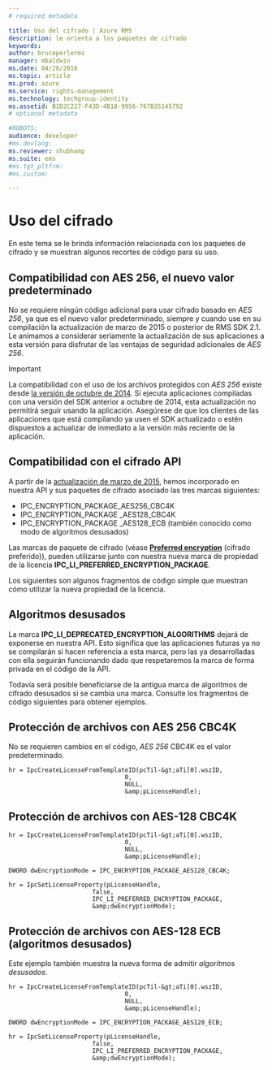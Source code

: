 ```yaml
---
# required metadata

title: Uso del cifrado | Azure RMS
description: le orienta a los paquetes de cifrado
keywords:
author: bruceperlerms
manager: mbaldwin
ms.date: 04/28/2016
ms.topic: article
ms.prod: azure
ms.service: rights-management
ms.technology: techgroup-identity
ms.assetid: B1D2C227-F43D-4B18-9956-767B35145792
# optional metadata

#ROBOTS:
audience: developer
#ms.devlang:
ms.reviewer: shubhamp
ms.suite: ems
#ms.tgt_pltfrm:
#ms.custom:

---
```


# Uso del cifrado

En este tema se le brinda información relacionada con los paquetes de cifrado y se muestran algunos recortes de código para su uso.

## Compatibilidad con AES 256, el nuevo valor predeterminado

No se requiere ningún código adicional para usar cifrado basado en *AES 256*, ya que es el nuevo valor predeterminado, siempre y cuando use en su compilación la actualización de marzo de 2015 o posterior de RMS SDK 2.1. Le animamos a considerar seriamente la actualización de sus aplicaciones a esta versión para disfrutar de las ventajas de seguridad adicionales de *AES 256*.

> [!IMPORTANT]
> La compatibilidad con el uso de los archivos protegidos con *AES 256* existe desde [la versión de octubre de 2014](release-notes-rtm.md). Si ejecuta aplicaciones compiladas con una versión del SDK anterior a octubre de 2014, esta actualización no permitirá seguir usando la aplicación. Asegúrese de que los clientes de las aplicaciones que está compilando ya usen el SDK actualizado o estén dispuestos a actualizar de inmediato a la versión más reciente de la aplicación.

 
## Compatibilidad con el cifrado API

A partir de la [actualización de marzo de 2015](release-notes-rtm.md), hemos incorporado en nuestra API y sus paquetes de cifrado asociado las tres marcas siguientes:

-   IPC\_ENCRYPTION\_PACKAGE\_AES256\_CBC4K
-   IPC\_ENCRYPTION\_PACKAGE \_AES128\_CBC4K
-   IPC\_ENCRYPTION\_PACKAGE \_AES128\_ECB (también conocido como modo de algoritmos desusados)

Las marcas de paquete de cifrado (véase [**Preferred encryption**](/rights-management/sdk/2.1/api/win/constants#msipc_preferred_encryption) (cifrado preferido)), pueden utilizarse junto con nuestra nueva marca de propiedad de la licencia **IPC\_LI\_PREFERRED\_ENCRYPTION\_PACKAGE**.

Los siguientes son algunos fragmentos de código simple que muestran cómo utilizar la nueva propiedad de la licencia.

## Algoritmos desusados

La marca **IPC\_LI\_DEPRECATED\_ENCRYPTION\_ALGORITHMS** dejará de exponerse en nuestra API. Esto significa que las aplicaciones futuras ya no se compilarán si hacen referencia a esta marca, pero las ya desarrolladas con ella seguirán funcionando dado que respetaremos la marca de forma privada en el código de la API.

Todavía será posible beneficiarse de la antigua marca de algoritmos de cifrado desusados si se cambia una marca. Consulte los fragmentos de código siguientes para obtener ejemplos.

## Protección de archivos con AES 256 CBC4K

No se requieren cambios en el código, *AES 256* CBC4K es el valor predeterminado.

    
    hr = IpcCreateLicenseFromTemplateID(pcTil-&gt;aTi[0].wszID, 
                                    0, 
                                    NULL, 
                                    &amp;pLicenseHandle);
    

## Protección de archivos con AES-128 CBC4K

    
    hr = IpcCreateLicenseFromTemplateID(pcTil-&gt;aTi[0].wszID, 
                                    0, 
                                    NULL, 
                                    &amp;pLicenseHandle);
    
    DWORD dwEncryptionMode = IPC_ENCRYPTION_PACKAGE_AES128_CBC4K; 
    
    hr = IpcSetLicenseProperty(pLicenseHandle, 
                           false,
                           IPC_LI_PREFERRED_ENCRYPTION_PACKAGE,
                           &amp;dwEncryptionMode);
    

## Protección de archivos con AES-128 ECB (algoritmos desusados)

Este ejemplo también muestra la nueva forma de admitir *algoritmos desusados*.

    
    hr = IpcCreateLicenseFromTemplateID(pcTil-&gt;aTi[0].wszID, 
                                    0, 
                                    NULL, 
                                    &amp;pLicenseHandle);
    
    DWORD dwEncryptionMode = IPC_ENCRYPTION_PACKAGE_AES128_ECB;
    
    hr = IpcSetLicenseProperty(pLicenseHandle, 
                           false,
                           IPC_LI_PREFERRED_ENCRYPTION_PACKAGE, 
                           &amp;dwEncryptionMode);
    
 

 





<!--HONumber=May16_HO2-->


